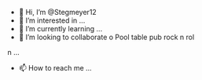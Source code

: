 - 👋 Hi, I’m @Stegmeyer12
- 👀 I’m interested in ...
- 🌱 I’m currently learning ...
- 💞️ I’m looking to collaborate o
Pool table pub rock n rol

n ...
- 📫 How to reach me ...

<!---
Stegmeyer12/Stegmeyer12 is a ✨ special ✨ repository because its `README.md` (this file) appears on your GitHub profile.
You can click the Preview link to take a look at your changes.
--->
